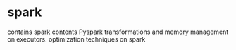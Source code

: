 # spark
contains spark contents
Pyspark transformations and memory management on executors.
optimization techniques on spark
